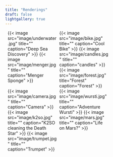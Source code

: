 ```yaml
---
title: "Renderings"
draft: false
lightgallery: true
---
```


<style>

.page {
    width: 90%;
    max-width: 100%;
}   

.row {
  display: flex;
  flex-wrap: wrap;
  padding: 0 4px;
}

.column {
  flex: 22%;
  max-width: 25%;
  padding: 0 4px;
  height: auto;
}

.column img {
  margin-top: 8px;
  vertical-align: middle;
  width: 100%;
}

.single .content figure {
    margin: 8px 0px;
}

.image-caption {
  display: none !important;
}

@media screen and (max-width: 1100px) {
  .column {
    flex: 32%;
    max-width: 32%;
  }
}

@media screen and (max-width: 800px) {
  .column {
    flex: 48%;
    max-width: 48%;
  }
}

@media screen and (max-width: 600px) {
  .column {
    flex: 100%;
    max-width: 100%;
  }
}
</style>

<div class="row">
  <div class="column">
    {{< image src="image/underwater.jpg" title="" caption="Deep Sea Discovery" >}}
    {{< image src="image/menger.jpg" title="" caption="Menger Sponge" >}}
  </div>
  <div class="column">
    {{< image src="image/bike.jpg" title="" caption="Cool Bike" >}}
    {{< image src="image/candles.jpg" title="" caption="candles" >}}
    {{< image src="image/forest.jpg" title="Forest" caption="Forest" >}}
  </div>
  <div class="column">
    {{< image src="image/camera.jpg" title="" caption="Camera" >}}
    {{< image src="image/k2so.jpg" title="" caption="K2SO cleaning the Death Star" >}}
    {{< image src="image/trumpet.jpg" title="" caption="Trumpet" >}}
  </div>
  <div class="column">
    {{< image src="image/wursti.jpg" title="" caption="Adventure Wursti" >}}
    {{< image src="image/mars.jpg" title="" caption="Life on Mars?" >}}
  </div>
</div>
